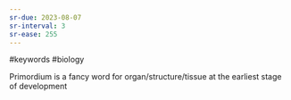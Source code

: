 ```yaml
---
sr-due: 2023-08-07
sr-interval: 3
sr-ease: 255
---
```

#keywords #biology 

Primordium is a fancy word for organ/structure/tissue at the earliest stage of development